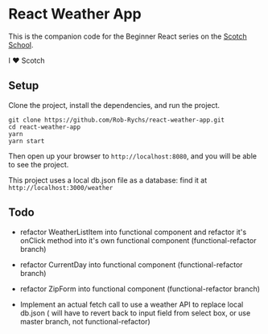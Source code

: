 # React Weather App

This is the companion code for the Beginner React series on the [Scotch School](https://school.scotch.io/).

I ❤️ Scotch

## Setup

Clone the project, install the dependencies, and run the project.

```
git clone https://github.com/Rob-Rychs/react-weather-app.git
cd react-weather-app
yarn
yarn start
```

Then open up your browser to `http://localhost:8080`, and you will be able to see the project.

This project uses a local db.json file as a database: find it at `http://localhost:3000/weather`

## Todo

- refactor WeatherListItem into functional component and refactor it's onClick method into it's own functional component (functional-refactor branch)

- refactor CurrentDay into functional component (functional-refactor branch)

- refactor ZipForm into functional component (functional-refactor branch)

- Implement an actual fetch call to use a weather API to replace local db.json ( will have to revert back to input field from select box, or use master branch, not functional-refactor)